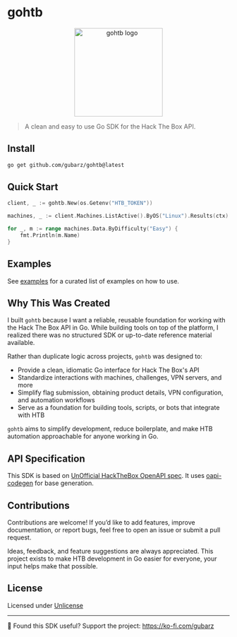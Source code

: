 # gohtb

<p align="center">
  <img src="https://raw.githubusercontent.com/gubarz/gohtb/main/assets/logo.png" width="200" alt="gohtb logo" />
</p>

> A clean and easy to use Go SDK for the Hack The Box API.

## Install
```bash
go get github.com/gubarz/gohtb@latest
```

## Quick Start
```go
client, _ := gohtb.New(os.Getenv("HTB_TOKEN"))

machines, _ := client.Machines.ListActive().ByOS("Linux").Results(ctx)

for _, m := range machines.Data.ByDifficulty("Easy") {
    fmt.Println(m.Name)
}
```

## Examples

See [examples](examples/) for a curated list of examples on how to use.

## Why This Was Created

I built `gohtb` because I want a reliable, reusable foundation for working with the Hack The Box API in Go. While building tools on top of the platform, I realized there was no structured SDK or up-to-date reference material available.

Rather than duplicate logic across projects, `gohtb` was designed to:

- Provide a clean, idiomatic Go interface for Hack The Box's API
- Standardize interactions with machines, challenges, VPN servers, and more
- Simplify flag submission, obtaining product details, VPN configuration, and automation workflows
- Serve as a foundation for building tools, scripts, or bots that integrate with HTB

`gohtb` aims to simplify development, reduce boilerplate, and make HTB automation approachable for anyone working in Go.

## API Specification

This SDK is based on [UnOfficial HackTheBox OpenAPI spec](https://github.com/gubarz/unofficial-htb-api).
It uses [oapi-codegen](https://github.com/deepmap/oapi-codegen) for base generation.

## Contributions

Contributions are welcome! If you’d like to add features, improve documentation, or report bugs, feel free to open an issue or submit a pull request.

Ideas, feedback, and feature suggestions are always appreciated. This project exists to make HTB development in Go easier for everyone, your input helps make that possible.

## License
Licensed under [Unlicense](LICENSE)

---

💚 Found this SDK useful? Support the project: https://ko-fi.com/gubarz